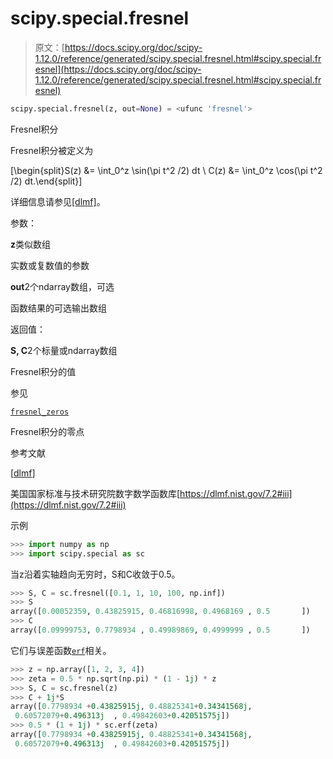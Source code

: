 # scipy.special.fresnel

> 原文：[https://docs.scipy.org/doc/scipy-1.12.0/reference/generated/scipy.special.fresnel.html#scipy.special.fresnel](https://docs.scipy.org/doc/scipy-1.12.0/reference/generated/scipy.special.fresnel.html#scipy.special.fresnel)

```py
scipy.special.fresnel(z, out=None) = <ufunc 'fresnel'>
```

Fresnel积分

Fresnel积分被定义为

\[\begin{split}S(z) &= \int_0^z \sin(\pi t^2 /2) dt \\ C(z) &= \int_0^z \cos(\pi t^2 /2) dt.\end{split}\]

详细信息请参见[[dlmf]](#r6dbd699ac370-dlmf)。

参数：

**z**类似数组

实数或复数值的参数

**out**2个ndarray数组，可选

函数结果的可选输出数组

返回值：

**S, C**2个标量或ndarray数组

Fresnel积分的值

参见

[`fresnel_zeros`](scipy.special.fresnel_zeros.html#scipy.special.fresnel_zeros "scipy.special.fresnel_zeros")

Fresnel积分的零点

参考文献

[[dlmf](#id1)]

美国国家标准与技术研究院数字数学函数库[https://dlmf.nist.gov/7.2#iii](https://dlmf.nist.gov/7.2#iii)

示例

```py
>>> import numpy as np
>>> import scipy.special as sc 
```

当z沿着实轴趋向无穷时，S和C收敛于0.5。

```py
>>> S, C = sc.fresnel([0.1, 1, 10, 100, np.inf])
>>> S
array([0.00052359, 0.43825915, 0.46816998, 0.4968169 , 0.5       ])
>>> C
array([0.09999753, 0.7798934 , 0.49989869, 0.4999999 , 0.5       ]) 
```

它们与误差函数[`erf`](scipy.special.erf.html#scipy.special.erf "scipy.special.erf")相关。

```py
>>> z = np.array([1, 2, 3, 4])
>>> zeta = 0.5 * np.sqrt(np.pi) * (1 - 1j) * z
>>> S, C = sc.fresnel(z)
>>> C + 1j*S
array([0.7798934 +0.43825915j, 0.48825341+0.34341568j,
 0.60572079+0.496313j  , 0.49842603+0.42051575j])
>>> 0.5 * (1 + 1j) * sc.erf(zeta)
array([0.7798934 +0.43825915j, 0.48825341+0.34341568j,
 0.60572079+0.496313j  , 0.49842603+0.42051575j]) 
```

